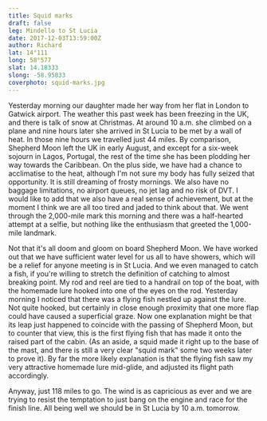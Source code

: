```yaml
---
title: Squid marks
draft: false
leg: Mindello to St Lucia
date: 2017-12-03T13:59:00Z
author: Richard
lat: 14°111
long: 58°577
slat: 14.18333
slong: -58.95833
coverphoto: squid-marks.jpg
---
```

Yesterday morning our daughter made her way from her flat in London to Gatwick airport. The weather this past week has been freezing 
in the UK, and there is talk of snow at Christmas. At around 10 a.m. she climbed on a plane and nine hours later she arrived in St Lucia to 
be met by a wall of heat. In those nine hours we travelled just 44 miles. By comparison, Shepherd Moon left the UK in early August, and 
except for a six-week sojourn in Lagos, Portugal, the rest of the time she has been plodding her way towards the Caribbean. On the plus 
side, we have had a chance to acclimatise to the heat, although I'm not sure my body has fully seized that opportunity. It is still dreaming 
of frosty mornings. We also have no baggage limitations, no airport queues, no jet lag and no risk of DVT. I would like to add that we also 
have a real sense of achievement, but at the moment I think we are all too tired and jaded to think about that. We went through the 
2,000-mile mark this morning and there was a half-hearted attempt at a selfie, but nothing like the enthusiasm that greeted the 1,000-mile 
landmark.

Not that it's all doom and gloom on board Shepherd Moon. We have worked out that we have sufficient water level for us all to have 
showers, which will be a relief for anyone meeting is in St Lucia. And we even managed to catch a fish, if you're willing to stretch the 
definition of catching to almost breaking point. My rod and reel are tied to a handrail on top of the boat, with the homemade lure hooked 
into one of the eyes on the rod. Yesterday morning I noticed that there was a flying fish nestled up against the lure. Not quite hooked, but 
certainly in close enough proximity that one more flap could have caused a superficial graze. Now one explanation might be that its leap 
just happened to coincide with the passing of Shepherd Moon, but to counter that view, this is the first flying fish that has made it onto the 
raised part of the cabin. (As an aside, a squid made it right up to the base of the mast, and there is still a very clear "squid mark" some 
two weeks later to prove it). By far the more likely explanation is that the flying fish saw my very attractive homemade lure mid-glide, and 
adjusted its flight path accordingly. 

Anyway, just 118 miles to go. The wind is as capricious as ever and we are trying to resist the temptation to just bang on the engine and 
race for the finish line. All being well we should be in St Lucia by 10 a.m. tomorrow.
